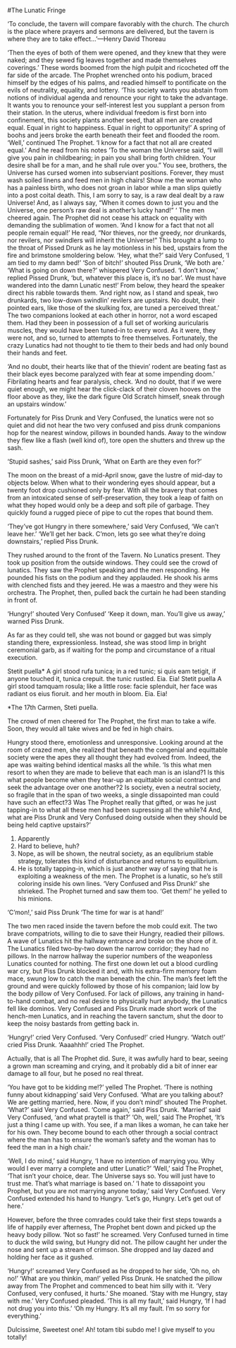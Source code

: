 #The Lunatic Fringe


‘To conclude, the tavern will compare favorably with the church. The church is the place where prayers and sermons are delivered, but the tavern is where they are to take effect…’—Henry David Thoreau


‘Then the eyes of both of them were opened, and they knew that they were naked; and they sewed fig leaves together and made themselves coverings.’ These words boomed from the high pulpit and ricocheted off the far side of the arcade. The Prophet wrenched onto his podium, braced himself by the edges of his palms, and readied himself to pontificate on the evils of neutrality, equality, and lottery. ‘This society wants you abstain from notions of individual agenda and renounce your right to take the advantage. It wants you to renounce your self-interest lest you supplant a person from their station. In the uterus, where individual freedom is first born into confinement, this society plants another seed, that all men are created equal. Equal in right to happiness. Equal in right to opportunity!’ A spring of boohs and jeers broke the earth beneath their feet and flooded the room. ‘Well,’ continued The Prophet. ‘I know for a fact that not all are created equal.’ 
And he read from his notes ‘To the woman the Universe said, “I will give you pain in childbearing; in pain you shall bring forth children. Your desire shall be for a man, and he shall rule over you.” You see, brothers, the Universe has cursed women into subserviant positions. Forever, they must wash soiled linens and feed men in high chairs! Show me the woman who has a painless birth, who does not groan in labor while a man slips quietly into a post coital death. This, I am sorry to say, is a raw deal dealt by a raw Universe! And, as I always say, “When it comes down to just you and the Universe, one person’s raw deal is another’s lucky hand!” ‘ The men cheered again. The Prophet did not cease his attack on equality with demanding the sublimation of women. ‘And I know for a fact that not all people remain equal!’ He read, “Nor thieves, nor the greedy, nor drunkards, nor revilers, nor swindlers will inherit the Universe!” This brought a lump to the throat of Pissed Drunk as he lay motionless in his bed, upstairs from the fire and brimstone smoldering below.
‘Hey, what the?’ said Very Confused, ‘I am tied to my damn bed!’
‘Son of bitch!’ shouted Piss Drunk, ‘We both are.’
‘What is going on down there?’ whispered Very Confused.
‘I don’t know,’ replied Pissed Drunk, ‘but, whatever this place is, it’s no bar’. We must have wandered into the damn Lunatic nest!’
From below, they heard the speaker direct his rabble towards them.
‘And right now, as I stand and speak, two drunkards, two low-down swindlin’ revilers are upstairs. No doubt, their pointed ears, like those of the skulking fox, are tuned a perceived threat.’ 
The two companions looked at each other in horror, not a word escaped them. Had they been in possession of a full set of working auricularis muscles, they would have been tuned-in to every word. As it were, they were not, and so, turned to attempts to free themselves. Fortunately, the crazy Lunatics had not thought to tie them to their beds and had only bound their hands and feet.


‘And no doubt, their hearts like that of the thievin’ rodent are beating fast as their black eyes become paralyzed with fear at some impending doom.’ Fibrilating hearts and fear paralysis, check. ‘And no doubt, that if we were quiet enough, we might hear the click-clack of their cloven hooves on the floor above as they, like the dark figure Old Scratch himself, sneak through an upstairs window.’ 


Fortunately for Piss Drunk and Very Confused, the lunatics were not so quiet and did not hear the two very confused and piss drunk companions hop for the nearest window, pillows in bounded hands. Away to the window they flew like a flash (well kind of), tore open the shutters and threw up the sash.


‘Stupid sashes,’ said Piss Drunk, ‘What on Earth are they even for?’

The moon on the breast of a mid-April snow, gave the lustre of mid-day to objects below. When what to their wondering eyes should appear, but a twenty foot drop cushioned only by fear. With all the bravery that comes from an intoxicated sense of self-preservation, they took a leap of faith on what they hoped would only be a deep and soft pile of garbage. They quickly found a rugged piece of pipe to cut the ropes that bound them. 


‘They’ve got Hungry in there somewhere,’ said Very Confused, ‘We can’t leave her.’
‘We’ll get her back. C’mon, lets go see what they’re doing downstairs,’ replied Piss Drunk.


They rushed around to the front of the Tavern. No Lunatics present. They took up position from the outside windows. They could see the crowd of lunatics. They saw the Prophet speaking and the men responding. He pounded his fists on the podium and they applauded. He shook his arms with clenched fists and they jeered. He was a maestro and they were his orchestra. The Prophet, then, pulled back the curtain he had been standing in front of.


‘Hungry!’ shouted Very Confused’
‘Keep it down, man. You’ll give us away,’ warned Piss Drunk.


As far as they could tell, she was not bound or gagged but was simply standing there, expressionless. Instead, she was stood limp in bright ceremonial garb, as if waiting for the pomp and circumstance of a ritual execution.


Stetit puella*        A girl stood
rufa tunica;                in a red tunic;
si quis eam tetigit,        if anyone touched it,
tunica crepuit.        the tunic rustled.
Eia.        Eia!
Stetit puella        A girl stood
tamquam rosula;        like a little rose:
facie splenduit,                        her face was radiant
os eius fioruit.                        and her mouth in bloom.
Eia.                Eia!


*The 17th Carmen, Steti puella.


The crowd of men cheered for The Prophet, the first man to take a wife. Soon, they would all take wives and be fed in high chairs. 





Hungry stood there, emotionless and unresponsive. Looking around at the room of crazed men, she realized that beneath the congenial and equittable society were the apes they all thought they had evolved from. Indeed, the ape was waiting behind identical masks all the while. ‘Is this what men resort to when they are made to believe that each man is an island?1 Is this what people become when they tear-up an equittable social contract and seek the advantage over one another?2 Is society, even a neutral society, so fragile that in the span of two weeks, a single dissapointed man could have such an effect?3 Was The Prophet really that gifted, or was he just tapping-in to what all these men had been supressing all the while?4 And, what are Piss Drunk and Very Confused doing outside when they should be being held captive upstairs?’

1. Apparently
2. Hard to believe, huh?
3. Nope, as will be shown, the neutral society, as an equlibrium stable strategy, tolerates this kind of disturbance and returns to equilibrium.
4. He is totally tapping-in, which is just another way of saying that he is exploiting a weakness of the men. The Prophet is a lunatic, so he’s still coloring inside his own lines.
‘Very Confused and Piss Drunk!’ she shrieked.
The Prophet turned and saw them too. ‘Get them!’ he yelled to his minions.


‘C’mon!,’ said Piss Drunk ‘The time for war is at hand!’

The two men raced inside the tavern before the mob could exit. The two brave compatriots, willing to die to save their Hungry, readied their pillows. A wave of Lunatics hit the hallway entrance and broke on the shore of it. The Lunatics filed two-by-two down the narrow corridor; they had no pillows. In the narrow hallway the superior numbers of the weaponless Lunatics counted for nothing. The first one down let out a blood curdling war cry, but Piss Drunk blocked it and, with his extra-firm memory foam mace, swung low to catch the man beneath the chin. The man’s feet left the ground and were quickly followed by those of his companion; laid low by the body pillow of Very Confused. For lack of pillows, any training in hand-to-hand combat, and no real desire to physically hurt anybody, the Lunatics fell like dominos. Very Confused and Piss Drunk made short work of the hench-men Lunatics, and in reaching the tavern sanctum, shut the door to keep the noisy bastards from getting back in.


‘Hungry!’ cried Very Confused.
‘Very Confused!’ cried Hungry.
‘Watch out!’ cried Piss Drunk.
‘Aaaahhh!’ cried The Prophet.

Actually, that is all The Prophet did. Sure, it was awfully hard to bear, seeing a grown man screaming and crying, and it probably did a bit of inner ear damage to all four, but he posed no real threat. 


‘You have got to be kidding me!?’ yelled The Prophet.
‘There is nothing funny about kidnapping’ said Very Confused.
‘What are you talking about? We are getting married, here. Now, if you don’t mind!’ shouted The Prophet.
‘What?’ said Very Confused.
‘Come again,’ said Piss Drunk.
‘Married’ said Very Confused, ‘and what praytell is that?’
‘Oh, well,’ said The Prophet, ‘It’s just a thing I came up with. You see, if a man likes a woman, he can take her for his own. They become bound to each other through a social contract where the man has to ensure the woman’s safety and the woman has to feed the man in a high chair.’


‘Well, I do mind,’ said Hungry, ‘I have no intention of marrying you. Why would I ever marry a complete and utter Lunatic?’
‘Well,’ said The Prophet, ‘That isn’t your choice, dear. The Universe says so. You will just have to trust me. That’s what marriage is based on.’
‘I hate to dissapoint you Prophet, but you are not marrying anyone today,’ said Very Confused.
Very Confused extended his hand to Hungry.
‘Let’s go, Hungry. Let’s get out of here.’ 

However, before the three comrades could take their first steps towards a life of happily ever afterness, The Prophet bent down and picked up the heavy body pillow. ‘Not so fast!’ he screamed. Very Confused turned in time to duck the wild swing, but Hungry did not. The pillow caught her under the nose and sent up a stream of crimson. She dropped and lay dazed and holding her face as it gushed.


‘Hungry!’ screamed Very Confused as he dropped to her side, ‘Oh no, oh no!’
‘What are you thinkin, man!’ yelled Piss Drunk. He snatched the pillow away from The Prophet and commenced to beat him silly with it.
‘Very Confused, very confused, it hurts.’ She moaned.
‘Stay with me Hungry, stay with me.’ Very Confused pleaded.
‘This is all my fault,’ said Hungry, ‘If I had not drug you into this.’
‘Oh my Hungry. It’s all my fault. I’m so sorry for everything.’

Dulcissime,        Sweetest one! Ah!
totam tibi subdo me!        I give myself to you totally!